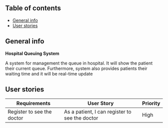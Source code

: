## Table of contents
* [General info](#general-info)
* [User stories](#user-stories)

## General info 
**Hospital Queuing System**

A system for management the queue in hospital. It will show the patient their current queue. Furthermore, system also provides patients their waiting time and it will be real-time update

## User stories

|Requirements|User Story|Priority|
|---|---|---
Register to see the doctor|As a patient, I can register to see the doctor| High
